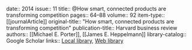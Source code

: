 date:: 2014
issue:: 11
title:: @How smart, connected products are transforming competition
pages:: 64–88
volume:: 92
item-type:: [[journalArticle]]
original-title:: "How smart, connected products are transforming competition"
publication-title:: Harvard business review
authors:: [[Michael E. Porter]], [[James E. Heppelmann]]
library-catalog:: Google Scholar
links:: [Local library](zotero://select/library/items/P27ZNWUS), [Web library](https://www.zotero.org/users/6520516/items/P27ZNWUS)
